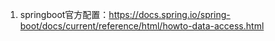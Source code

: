 1. springboot官方配置：https://docs.spring.io/spring-boot/docs/current/reference/html/howto-data-access.html